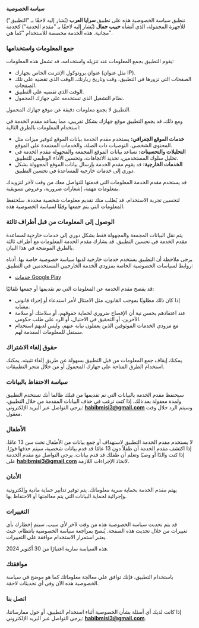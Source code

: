 **سياسة الخصوصية**  

تنطبق سياسة الخصوصية هذه على تطبيق **سرايا العرب** (يُشار إليه لاحقًا بـ "التطبيق") للأجهزة المحمولة، الذي أنشأه **حبيب جمال** (يُشار إليه لاحقًا بـ "مقدم الخدمة") كخدمة مجانية. هذه الخدمة مخصصة للاستخدام "كما هي".  

### **جمع المعلومات واستخدامها**  

يقوم التطبيق بجمع المعلومات عند تنزيله واستخدامه. قد تشمل هذه المعلومات:  

- عنوان بروتوكول الإنترنت الخاص بجهازك (مثل عنوان IP).  
- الصفحات التي تزورها في التطبيق، وقت وتاريخ زيارتك، الوقت الذي تقضيه على تلك الصفحات.  
- الوقت الذي تقضيه على التطبيق.  
- نظام التشغيل الذي تستخدمه على جهازك المحمول.  

التطبيق لا يجمع معلومات دقيقة عن موقع جهازك المحمول.  

ومع ذلك، قد يجمع التطبيق موقع جهازك بشكل تقريبي، مما يساعد مقدم الخدمة في استخدام المعلومات بالطرق التالية:  

- **خدمات الموقع الجغرافي:** يستخدم مقدم الخدمة بيانات الموقع لتوفير ميزات مثل المحتوى الشخصي، التوصيات ذات الصلة، والخدمات المعتمدة على الموقع.  
- **التحليلات والتحسينات:** تساعد بيانات الموقع المجمعة والمجهولة مقدم الخدمة في تحليل سلوك المستخدمين، تحديد الاتجاهات، وتحسين الأداء الوظيفي للتطبيق.  
- **الخدمات الخارجية:** قد يقوم مقدم الخدمة بإرسال بيانات الموقع المجهولة بشكل دوري إلى خدمات خارجية للمساعدة في تحسين التطبيق.  

قد يستخدم مقدم الخدمة المعلومات التي قدمتها للتواصل معك من وقت لآخر لتزويدك بمعلومات مهمة، إشعارات ضرورية، وعروض تسويقية.  

لتحسين تجربة الاستخدام، قد يُطلب منك تقديم معلومات شخصية محددة. ستُحتفظ المعلومات التي يتم جمعها وفقًا لسياسة الخصوصية هذه.  

### **الوصول إلى المعلومات من قبل أطراف ثالثة**  

يتم نقل البيانات المجمعة والمجهولة فقط بشكل دوري إلى خدمات خارجية لمساعدة مقدم الخدمة في تحسين التطبيق. قد يشارك مقدم الخدمة المعلومات مع أطراف ثالثة بالطرق الموضحة في هذا البيان.  

يرجى ملاحظة أن التطبيق يستخدم خدمات خارجية لديها سياسة خصوصية خاصة بها. أدناه روابط لسياسات الخصوصية الخاصة بمزودي الخدمة الخارجيين المستخدمين في التطبيق:  

- [خدمات Google Play](https://www.google.com/policies/privacy/)  

قد يفصح مقدم الخدمة عن المعلومات التي تم تقديمها أو جمعها تلقائيًا:  

- إذا كان ذلك مطلوبًا بموجب القانون، مثل الامتثال لأمر استدعاء أو إجراء قانوني مشابه.  
- عند اعتقادهم بحسن نية أن الإفصاح ضروري لحماية حقوقهم، أو سلامتك أو سلامة الآخرين، أو التحقيق في الاحتيال، أو الرد على طلب حكومي.  
- مع مزودي الخدمات الموثوقين الذين يعملون نيابة عنهم، وليس لديهم استخدام مستقل للمعلومات المقدمة لهم.  

### **حقوق إلغاء الاشتراك**  

يمكنك إيقاف جمع المعلومات من قبل التطبيق بسهولة عن طريق إلغاء تثبيته. يمكنك استخدام الطرق المتاحة على جهازك المحمول أو من خلال متجر التطبيقات.  

### **سياسة الاحتفاظ بالبيانات**  

سيحتفظ مقدم الخدمة بالبيانات التي تم تقديمها من قبلك طالما أنك تستخدم التطبيق ولمدة معقولة بعد ذلك. إذا كنت ترغب في حذف البيانات المقدمة من خلال التطبيق، يرجى التواصل عبر البريد الإلكتروني: **habibmisi3@gmail.com** وسيتم الرد خلال وقت معقول.  

### **الأطفال**  

لا يستخدم مقدم الخدمة التطبيق لاستهداف أو جمع بيانات من الأطفال تحت سن 13 عامًا. إذا اكتشف مقدم الخدمة أن طفلاً دون 13 عامًا قد قدم بيانات شخصية، سيتم حذفها فورًا. إذا كنت والدًا أو وصيًا وتعلم أن طفلك قد قدم بيانات، يرجى التواصل مع مقدم الخدمة على **habibmisi3@gmail.com** لاتخاذ الإجراءات اللازمة.  

### **الأمان**  

يهتم مقدم الخدمة بحماية سرية معلوماتك. يتم توفير تدابير حماية مادية وإلكترونية وإجرائية لحماية البيانات التي يتم معالجتها أو الاحتفاظ بها.  

### **التغييرات**  

قد يتم تحديث سياسة الخصوصية هذه من وقت لآخر لأي سبب. سيتم إخطارك بأي تغييرات من خلال تحديث هذه الصفحة. يُنصح بمراجعة سياسة الخصوصية بانتظام، حيث يعتبر استمرار الاستخدام موافقة على التغييرات.  

هذه السياسة سارية اعتبارًا من 30 أكتوبر 2024.  

### **موافقتك**  

باستخدام التطبيق، فإنك توافق على معالجة معلوماتك كما هو موضح في سياسة الخصوصية هذه الآن وفي أي تحديثات لاحقة.  

### **اتصل بنا**  

إذا كانت لديك أي أسئلة بشأن الخصوصية أثناء استخدام التطبيق، أو حول ممارساتنا، يرجى التواصل عبر البريد الإلكتروني: **habibmisi3@gmail.com**.  
